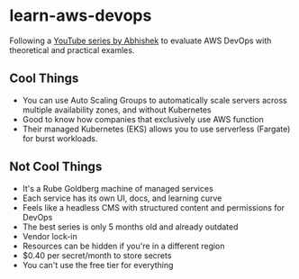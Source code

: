 # learn-aws-devops

Following a [YouTube series by Abhishek](https://www.youtube.com/watch?v=-8_r28jJ6AM&list=PLdpzxOOAlwvLNOxX0RfndiYSt1Le9azze) to evaluate AWS DevOps with theoretical and practical examles.

## Cool Things

- You can use Auto Scaling Groups to automatically scale servers across multiple availability zones, and without Kubernetes
- Good to know how companies that exclusively use AWS function
- Their managed Kubernetes (EKS) allows you to use serverless (Fargate) for burst workloads.

## Not Cool Things

- It's a Rube Goldberg machine of managed services
- Each service has its own UI, docs, and learning curve
- Feels like a headless CMS with structured content and permissions for DevOps
- The best series is only 5 months old and already outdated
- Vendor lock-in
- Resources can be hidden if you're in a different region
- $0.40 per secret/month to store secrets
- You can't use the free tier for everything
